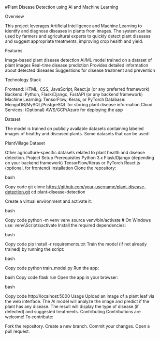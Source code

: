 #Plant Disease Detection using AI and Machine Learning

Overview

This project leverages Artificial Intelligence and Machine Learning to identify and diagnose diseases in plants from images. The system can be used by farmers and agricultural experts to quickly detect plant diseases and suggest appropriate treatments, improving crop health and yield.

Features

Image-based plant disease detection
AI/ML model trained on a dataset of plant images
Real-time disease prediction
Provides detailed information about detected diseases
Suggestions for disease treatment and prevention

Technology Stack

Frontend: HTML, CSS, JavaScript, React.js (or any preferred framework)
Backend: Python, Flask/Django, FastAPI (or any backend framework)
Machine Learning: TensorFlow, Keras, or PyTorch
Database: MongoDB/MySQL/PostgreSQL for storing plant disease information
Cloud Services: (Optional) AWS/GCP/Azure for deploying the app

Dataset

The model is trained on publicly available datasets containing labeled images of healthy and diseased plants. Some datasets that can be used:

PlantVillage Dataset

Other agriculture-specific datasets related to plant health and disease detection.
Project Setup
Prerequisites
Python 3.x
Flask/Django (depending on your backend framework)
TensorFlow/Keras or PyTorch
React.js (optional, for frontend)
Installation
Clone the repository:

bash

Copy code
git clone https://github.com/your-username/plant-disease-detection.git
cd plant-disease-detection

Create a virtual environment and activate it:

bash

Copy code
python -m venv venv
source venv/bin/activate  # On Windows use: venv\Scripts\activate
Install the required dependencies:

bash

Copy code
pip install -r requirements.txt
Train the model (if not already trained) by running the script:

bash

Copy code
python train_model.py
Run the app:

bash
Copy code
flask run
Open the app in your browser:

bash

Copy code
http://localhost:5000
Usage
Upload an image of a plant leaf via the web interface.
The AI model will analyze the image and predict if the plant has any disease.
The result will display the type of disease (if detected) and suggested treatments.
Contributing
Contributions are welcome! To contribute:

Fork the repository.
Create a new branch.
Commit your changes.
Open a pull request.
